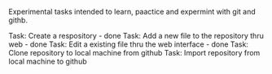 Experimental tasks intended to learn, paactice and expermint with git and githb.

Task: Create a respository - done
Task: Add a new file to the repository thru web - done
Task: Edit a existing file thru the web interface - done
Task: Clone repository to local machine from github
Task: Import repository from local machine to github


